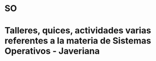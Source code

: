 # SO
# Talleres, quices, actividades varias referentes a la materia de Sistemas Operativos - Javeriana

